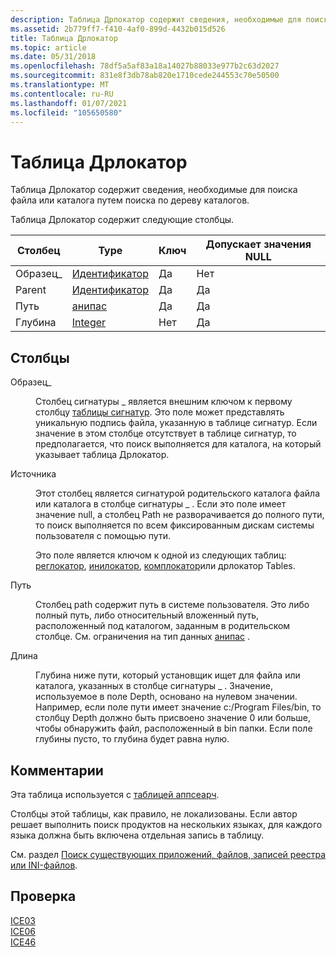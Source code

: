 ```yaml
---
description: Таблица Дрлокатор содержит сведения, необходимые для поиска файла или каталога путем поиска по дереву каталогов.
ms.assetid: 2b779ff7-f410-4af0-899d-4432b015d526
title: Таблица Дрлокатор
ms.topic: article
ms.date: 05/31/2018
ms.openlocfilehash: 78df5a5af83a18a14027b88033e977b2c63d2027
ms.sourcegitcommit: 831e8f3db78ab820e1710cede244553c70e50500
ms.translationtype: MT
ms.contentlocale: ru-RU
ms.lasthandoff: 01/07/2021
ms.locfileid: "105650580"
---
```

# <a name="drlocator-table"></a>Таблица Дрлокатор

Таблица Дрлокатор содержит сведения, необходимые для поиска файла или каталога путем поиска по дереву каталогов.

Таблица Дрлокатор содержит следующие столбцы.



| Столбец      | Type                         | Ключ | Допускает значения NULL |
|-------------|------------------------------|-----|----------|
| Образец\_ | [Идентификатор](identifier.md) | Да   | Нет        |
| Parent      | [Идентификатор](identifier.md) | Да   | Да        |
| Путь        | [анипас](anypath.md)       | Да   | Да        |
| Глубина       | [Integer](integer.md)       | Нет   | Да        |



 

## <a name="columns"></a>Столбцы

<dl> <dt>

<span id="Signature_"></span><span id="signature_"></span><span id="SIGNATURE_"></span>Образец\_
</dt> <dd>

Столбец сигнатуры \_ является внешним ключом к первому столбцу [таблицы сигнатур](signature-table.md). Это поле может представлять уникальную подпись файла, указанную в таблице сигнатур. Если значение в этом столбце отсутствует в таблице сигнатур, то предполагается, что поиск выполняется для каталога, на который указывает таблица Дрлокатор.

</dd> <dt>

<span id="Parent"></span><span id="parent"></span><span id="PARENT"></span>Источника
</dt> <dd>

Этот столбец является сигнатурой родительского каталога файла или каталога в столбце сигнатуры \_ . Если это поле имеет значение null, а столбец Path не разворачивается до полного пути, то поиск выполняется по всем фиксированным дискам системы пользователя с помощью пути.

Это поле является ключом к одной из следующих таблиц: [реглокатор](reglocator-table.md), [инилокатор](inilocator-table.md), [комплокатор](complocator-table.md)или дрлокатор Tables.

</dd> <dt>

<span id="Path"></span><span id="path"></span><span id="PATH"></span>Путь
</dt> <dd>

Столбец path содержит путь в системе пользователя. Это либо полный путь, либо относительный вложенный путь, расположенный под каталогом, заданным в родительском столбце. См. ограничения на тип данных [анипас](anypath.md) .

</dd> <dt>

<span id="Depth"></span><span id="depth"></span><span id="DEPTH"></span>Длина
</dt> <dd>

Глубина ниже пути, который установщик ищет для файла или каталога, указанных в столбце сигнатуры \_ . Значение, используемое в поле Depth, основано на нулевом значении. Например, если поле пути имеет значение c:/Program Files/bin, то столбцу Depth должно быть присвоено значение 0 или больше, чтобы обнаружить файл, расположенный в bin папки. Если поле глубины пусто, то глубина будет равна нулю.

</dd> </dl>

## <a name="remarks"></a>Комментарии

Эта таблица используется с [таблицей аппсеарч](appsearch-table.md).

Столбцы этой таблицы, как правило, не локализованы. Если автор решает выполнить поиск продуктов на нескольких языках, для каждого языка должна быть включена отдельная запись в таблицу.

См. раздел [Поиск существующих приложений, файлов, записей реестра или INI-файлов](searching-for-existing-applications-files-registry-entries-or--ini-file-entries.md).

## <a name="validation"></a>Проверка

<dl>

[ICE03](ice03.md)  
[ICE06](ice06.md)  
[ICE46](ice46.md)  
</dl>

 

 



